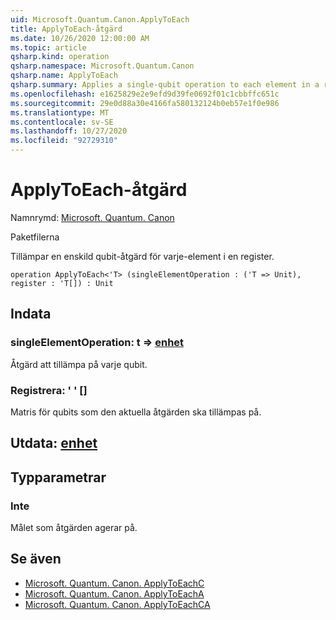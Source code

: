 ```yaml
---
uid: Microsoft.Quantum.Canon.ApplyToEach
title: ApplyToEach-åtgärd
ms.date: 10/26/2020 12:00:00 AM
ms.topic: article
qsharp.kind: operation
qsharp.namespace: Microsoft.Quantum.Canon
qsharp.name: ApplyToEach
qsharp.summary: Applies a single-qubit operation to each element in a register.
ms.openlocfilehash: e1625829e2e9efd9d39fe0692f01c1cbbffc651c
ms.sourcegitcommit: 29e0d88a30e4166fa580132124b0eb57e1f0e986
ms.translationtype: MT
ms.contentlocale: sv-SE
ms.lasthandoff: 10/27/2020
ms.locfileid: "92729310"
---
```

# <a name="applytoeach-operation"></a>ApplyToEach-åtgärd

Namnrymd: [Microsoft. Quantum. Canon](xref:Microsoft.Quantum.Canon)

Paketfilerna [](https://nuget.org/packages/)


Tillämpar en enskild qubit-åtgärd för varje-element i en register.

```qsharp
operation ApplyToEach<'T> (singleElementOperation : ('T => Unit), register : 'T[]) : Unit
```


## <a name="input"></a>Indata

### <a name="singleelementoperation--t--unit"></a>singleElementOperation: t => [enhet](xref:microsoft.quantum.lang-ref.unit) 

Åtgärd att tillämpa på varje qubit.


### <a name="register--t"></a>Registrera: ' ' []

Matris för qubits som den aktuella åtgärden ska tillämpas på.



## <a name="output--unit"></a>Utdata: [enhet](xref:microsoft.quantum.lang-ref.unit)



## <a name="type-parameters"></a>Typparametrar

### <a name="t"></a>Inte

Målet som åtgärden agerar på.

## <a name="see-also"></a>Se även

- [Microsoft. Quantum. Canon. ApplyToEachC](xref:Microsoft.Quantum.Canon.ApplyToEachC)
- [Microsoft. Quantum. Canon. ApplyToEachA](xref:Microsoft.Quantum.Canon.ApplyToEachA)
- [Microsoft. Quantum. Canon. ApplyToEachCA](xref:Microsoft.Quantum.Canon.ApplyToEachCA)
